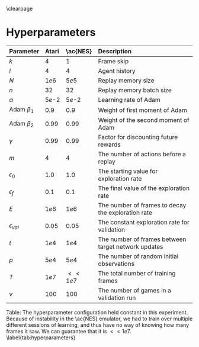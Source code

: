 \clearpage

# Hyperparameters

| Parameter        | Atari        | \ac{NES}   | Description                                          |
|:-----------------|:-------------|:-----------|:-----------------------------------------------------|
| $k$              | $4$          | $1$        | Frame skip                                           |
| $l$              | $4$          | $4$        | Agent history                                        |
| $N$              | $1e6$        | $5e5$      | Replay memory size                                   |
| $n$              | $32$         | $32$       | Replay memory batch size                             |
| $\alpha$         | $5e$-$2$     | $5e$-$2$   | Learning rate of Adam                                |
| Adam $\beta_1$   | $0.9$        | $0.9$      | Weight of first moment of Adam                       |
| Adam $\beta_2$   | $0.99$       | $0.99$     | Weight of the second moment of Adam                  |
| $\gamma$         | $0.99$       | $0.99$     | Factor for discounting future rewards                |
| $m$              | $4$          | $4$        | The number of actions before a replay                |
| $\epsilon_0$     | $1.0$        | $1.0$      | The starting value for exploration rate              |
| $\epsilon_f$     | $0.1$        | $0.1$      | The final value of the exploration rate              |
| $E$              | $1e6$        | $1e6$      | The number of frames to decay the exploration rate   |
| $\epsilon_{val}$ | $0.05$       | $0.05$     | The constant exploration rate for validation         |
| $t$              | $1e4$        | $1e4$      | The number of frames between target network updates  |
| $p$              | $5e4$        | $5e4$      | The number of random initial observations            |
| $T$              | $1e7$        | $<< 1e7$   | The total number of training frames                  |
| $v$              | $100$        | $100$      | The number of games in a validation run              |

Table: The hyperparameter configuration held constant in this experiment.
Because of instability in the \ac{NES} emulator, we had to train over multiple
different sessions of learning, and thus have no way of knowing how many
frames it saw. We can guarantee that it is $<< 1e7$.
\label{tab:hyperparameters}
